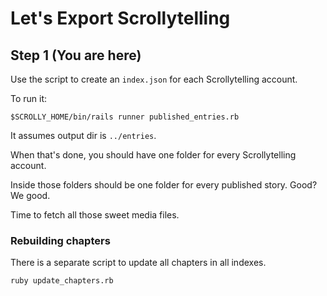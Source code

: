# Let's Export Scrollytelling

## Step 1 **(You are here)**

Use the script to create an `index.json` for each Scrollytelling account.

To run it:

``` shell
$SCROLLY_HOME/bin/rails runner published_entries.rb
```

It assumes output dir is `../entries`.

When that's done, you should have one folder for every Scrollytelling account.

Inside those folders should be one folder for every published story. Good? We good.

Time to fetch all those sweet media files.



### Rebuilding chapters

There is a separate script to update all chapters in all indexes.

``` shell
ruby update_chapters.rb
```
